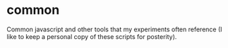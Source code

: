 # common
Common javascript and other tools that my experiments often reference 
(I like to keep a personal copy of these scripts for posterity).
